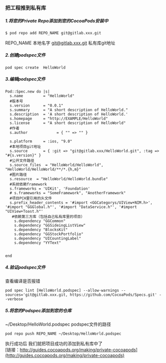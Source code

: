 ### 把工程推到私有库

##### 1.将您的Private Repo添加到您的CocoaPods安装中

```
$ pod repo add REPO_NAME git@gitlab.xxx.git
```

REPO_NAME 本地名字   git@gitlab.xxx.git 私有库git地址

##### 2.创建podspec文件

```
pod spec create  HelloWorld 
```

##### 3.编辑podspec文件

```
Pod::Spec.new do |s|
  s.name         = "HelloWorld"
  #版本号
  s.version      = "0.0.1"
  s.summary      = "A short description of HelloWorld."
  s.description  = 'A short description of HelloWorld.'
  s.homepage     = "http://EXAMPLE/HelloWorld"
  s.license      = "A short description of HelloWorld"
  #作者
  s.author             = { "" => "" }

  s.platform     = :ios, "9.0"
  #本地项目git地址
  s.source       = { :git => "git@gitlab.xxx/HelloWorld.git", :tag => "#{s.version}" }
  #公开文件路径
  s.source_files  = "HelloWorld/HelloWorld", "HelloWorld/HelloWorld/**/*.{h,m}"
  #图片路径
  s.resource  = "HelloWorld/HelloWorld.bundle"
  #系统依赖framework
  s.frameworks = 'UIKit', 'Foundation'
  # s.frameworks = "SomeFramework", "AnotherFramework"
  #项目PCH里引用的头文件
  s.prefix_header_contents = '#import <GGCategorys/UIView+NIM.h>', '#import "GGGlobal.h"', '#import "DataService.h"', '#import "UIView+Toast.h"'
   #依赖第三方库（包括自己私有库里的项目）
    s.dependency "GGCommon"
    s.dependency "GGSideingListView"
    s.dependency "BlocksKit"
    s.dependency "GGStockPortfolio"
    s.dependency "UICountingLabel"
    s.dependency "YYText"


end
```
##### 4.验证podspec文件

查看编译是否报错
```
pod spec lint [HelloWorld.podspec] --allow-warnings --sources='git@gitlab.xxx.git, https://github.com/CocoaPods/Specs.git' --verbose  
```

##### 5.将您的Podspec添加到您的仓库

~/Desktop/HelloWorld.podspec podspec文件的路径
```
pod repo push REPO_NAME ~/Desktop/HelloWorld.podspec
```
执行成功后 我们就把项目成功的添加到私有库中了  
[链接：http://guides.cocoapods.org/making/private-cocoapods](http://guides.cocoapods.org/making/private-cocoapods)
